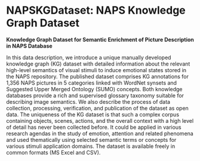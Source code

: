 # NAPSKGDataset: NAPS Knowledge Graph Dataset
<b>Knowledge Graph Dataset for Semantic Enrichment of Picture Description in NAPS Database</b>

In this data description, we introduce a unique manually developed knowledge graph (KG) dataset with detailed information about the relevant high-level semantics of visual stimuli to induce emotional states stored in the NAPS repository. The published dataset comprises KG annotations for 1,356 NAPS pictures in 5 categories linked with WordNet synsets and Suggested Upper Merged Ontology (SUMO) concepts. Both knowledge databases provide a rich and supervised glossary taxonomy suitable for describing image semantics. We also describe the process of data collection, processing, verification, and publication of the dataset as open data. The uniqueness of the KG dataset is that such a complex corpus containing objects, scenes, actions, and the overall context with a high level of detail has never been collected before. It could be applied in various research agendas in the study of emotion, attention and related phenomena and used thematically using selected semantic terms or concepts for various stimuli application domains. The dataset is available freely in common formats (MS Excel and CSV).

